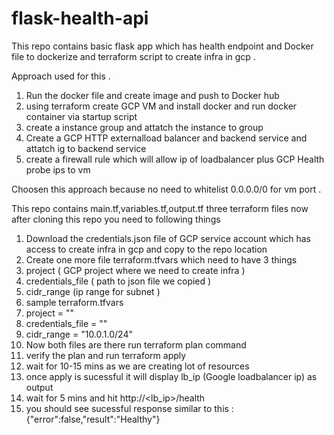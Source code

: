 # flask-health-api
This repo contains basic flask app which has health endpoint and Docker file to dockerize and terraform script to create infra in gcp .

Approach used for this .

1. Run the docker file and create image and push to Docker hub
2. using terraform create GCP VM and install docker and run docker container via startup script
3. create a instance group and attatch the instance to group 
4. Create a GCP HTTP externalload balancer and backend service and attatch ig to backend service
5. create a firewall rule which will allow ip of loadbalancer plus GCP Health probe ips to vm

Choosen this approach because no need to whitelist 0.0.0.0/0 for vm port .

This repo contains main.tf,variables.tf,output.tf three terraform files now after cloning this repo you need to following things

1. Download the credentials.json file of GCP service account which has access to create infra in gcp and copy to the repo location
2. Create one more file terraform.tfvars which need to have 3 things
3. project ( GCP project where we need to create infra )
4. credentials_file ( path to json file we copied )
5. cidr_range (ip range for subnet )
6. sample terraform.tfvars
7. project = "<name-of-project>"
8. credentials_file = "<path-to-json-file>"
9. cidr_range = "10.0.1.0/24"
10. Now both files are there run terraform plan command
11. verify the plan and run terraform apply
12. wait for 10-15 mins as we are creating lot of resources
13. once apply is sucessful it will display lb_ip (Google loadbalancer ip) as output
14. wait for 5 mins and hit http://<lb_ip>/health
15. you should see sucessful response similar to this :{"error":false,"result":"Healthy"}
